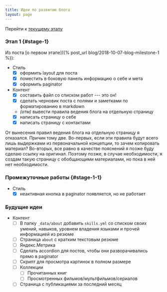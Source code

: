```yaml
---
title: Идеи по развитию блога
layout: page
---
```


Перейти к [текущему этапу](#stage-1)

### Этап 1 {#stage-1}

Из поста [о первом этапе]({% post_url blog/2018-10-07-blog-milestone-1 %}):
- Стиль
  - [X] оформить layout для поста
  - [X] поместить в боковую панель информацию о себе и мета
  - [X] оформить paginator
- Контент
  - [X] составить файл со списком работ --- это он!
  - [X] сделать черновик поста с полями и заметками по форматированию
    в markdown
  - *(отм)* вывести правила ведения блога на отдельную страницу
  - [X] написать страницу о себе
  - [X] написать страницу с контактами

От вынесения правил ведения блога на отдельную страницу я отказался.
Причин тому две.  Во-первых, если эти правила будут всего лишь
выдержками из первоначальной концепции, то зачем копировать материал?
Во-вторых, все равно в качестве пояснений я позже буду сделаю ссылку
на оригинал.  Поэтому позже, в случае необходимости, я создам такую
страницу с обобщающими материалами, но пока в ней нет необходимости.

### Промежуточные работы {#stage-1-1}

- Стиль
  - [X] неактивная кнопка в paginator появляется, но не работает

### Будущие идеи

- Контент
  - [ ] В папку `_data/about` добавить `skills.yml` со списком своих
        умений, навыков, уровнем владения языками и прочей информацией
        из резюме
  - [ ] Страница `about` с кратким текстовым резюме
  - [ ] Яндекс.Метрика
  - [ ] Сделать accordion для постов, чтобы они разворачивались прямо
        в paginator
  - [ ] Скрипт для просмотра картинок в полном размере
  - [ ] Коллекции
    - [ ] Прочитанных книг
    - [ ] Просмотренных фильмов/мультфильмов/сериалов
  - [ ] Страница с публикациями за последний месяц
